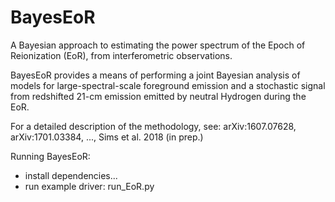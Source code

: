 # BayesEoR
A Bayesian approach to estimating the power spectrum of the Epoch of Reionization (EoR), from interferometric observations.

BayesEoR provides a means of performing a joint Bayesian analysis of models for large-spectral-scale foreground emission and a stochastic signal from redshifted 21-cm emission emitted by neutral Hydrogen during the EoR.

For a detailed description of the methodology, see:
arXiv:1607.07628,
arXiv:1701.03384,
...,
Sims et al. 2018 (in prep.)

Running BayesEoR:
 - install dependencies...
 - run example driver: run_EoR.py 



